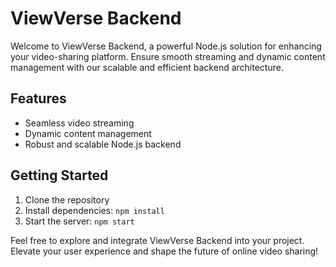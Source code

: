 # ViewVerse Backend

Welcome to ViewVerse Backend, a powerful Node.js solution for enhancing your video-sharing platform. Ensure smooth streaming and dynamic content management with our scalable and efficient backend architecture.

## Features

- Seamless video streaming
- Dynamic content management
- Robust and scalable Node.js backend

## Getting Started

1. Clone the repository
2. Install dependencies: `npm install`
3. Start the server: `npm start`

Feel free to explore and integrate ViewVerse Backend into your project. Elevate your user experience and shape the future of online video sharing!
